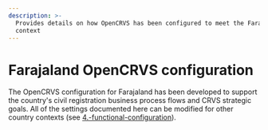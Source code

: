 ```yaml
---
description: >-
  Provides details on how OpenCRVS has been configured to meet the Farajaland
  context
---
```


# Farajaland OpenCRVS configuration

The OpenCRVS configuration for Farajaland has been developed to support the country's civil registration business process flows and CRVS strategic goals. All of the settings documented here can be modified for other country contexts (see [4.-functional-configuration](../../setup/4.-functional-configuration/ "mention")).
